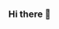 ### Hi there 👋

<!--
**courthub74/courthub74** is a ✨ _special_ ✨ repository because its `README.md` (this file) appears on your GitHub profile.

Here are some ideas to get you started:

- 🔭 I’m currently working on ... Python/Django full stack web develpment
- 🌱 I’m currently learning ... JavaScript as well
- 👯 I’m looking to collaborate on ... Open Source Projects
- 🤔 I’m looking for help with ... Placing a JS Calendar plugin on a couple of my projects
- 💬 Ask me about ... Nature walks
- 📫 How to reach me: ... courtneyj3470@gmail.com
- 😄 Pronouns: ... he/him  she/her
- ⚡ Fun fact: ... I am a Pop-Punk fan
-->

